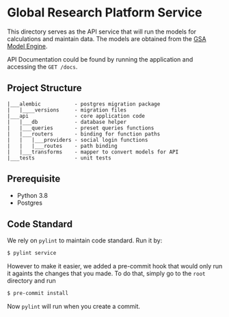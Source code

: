 # Global Research Platform Service

This directory serves as the API service that will run the models for calculations and maintain data. The models are obtained from the [GSA Model Engine](https://github.com/Global-Solutions-Alliance/model-engine).

API Documentation could be found by running the application and accessing the `GET /docs`.

## Project Structure
```
|___alembic           - postgres migration package
|   |____versions     - migration files
|___api               - core application code
|   |___db            - database helper
|   |___queries       - preset queries functions
|   |___routers       - binding for function paths
|   |   |___providers - social login functions
|   |   |___routes    - path binding
|   |___transforms    - mapper to convert models for API
|___tests             - unit tests
```

## Prerequisite

* Python 3.8
* Postgres

## Code Standard

We rely on `pylint` to maintain code standard. Run it by:
```sh
$ pylint service
```

However to make it easier, we added a pre-commit hook that would only run it againts the changes that you made. To do that, simply go to the `root` directory and run
```sh
$ pre-commit install
```

Now `pylint` will run when you create a commit.